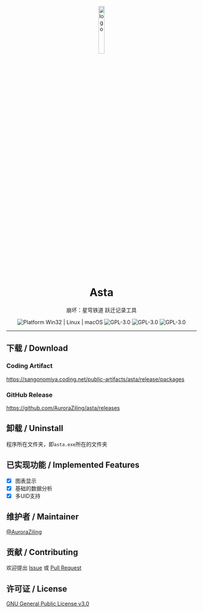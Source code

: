 <p align="center">
  <img width="18%" align="center" src="https://s1.imagehub.cc/images/2023/05/16/avatar_rounded.png" alt="logo">
</p>
<h1 align="center">
  Asta
</h1>
<p align="center">
  崩坏：星穹铁道 跃迁记录工具
</p>

<p align="center">
  <a style="text-decoration:none">
    <img src="https://img.shields.io/badge/Platform-Windows%20-lightgreen?style=flat-square" alt="Platform Win32 | Linux | macOS"/>
  </a>

  <a style="text-decoration:none">
    <img src=https://img.shields.io/badge/Language-Python-blue.svg?style=flat-square alt="GPL-3.0"/>
  </a>

  <a style="text-decoration:none">
    <img src=https://img.shields.io/badge/License-GPLv3-orange?style=flat-square alt="GPL-3.0"/>
  </a>
  <a style="text-decoration:none" target="_blank" href="https://qm.qq.com/cgi-bin/qm/qr?k=MPwaE6OZjVQ_qo5wjcJE3V0bG0g3YBSZ&jump_from=webapi&authKey=B13Bxv+5eKZRRxNfxdz2tegBeaSTJxAjFlp0Gk0qssad0d2CquSFKSBnr+8djGOB">
    <img src=https://img.shields.io/badge/交流群-603155398-red?style=flat-square alt="GPL-3.0"/>
  </a>
</p>


---

## 下载 / Download

### Coding Artifact

https://sangonomiya.coding.net/public-artifacts/asta/release/packages

### GitHub Release

https://github.com/AuroraZiling/asta/releases

## 卸载 / Uninstall

程序所在文件夹，即`asta.exe`所在的文件夹

## 已实现功能 / Implemented Features

- [x] 图表显示
- [x] 基础的数据分析
- [x] 多UID支持

## 维护者 / Maintainer

[@AuroraZiling](https://github.com/auroraziling)

## 贡献 / Contributing

欢迎提出 [Issue](https://github.com/AuroraZiling/asta/issues) 或 [Pull Request](https://github.com/AuroraZiling/asta/pulls)

## 许可证 / License

[GNU General Public License v3.0](https://github.com/AuroraZiling/asta/blob/main/LICENSE)
